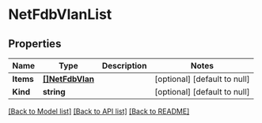 # NetFdbVlanList

## Properties
Name | Type | Description | Notes
------------ | ------------- | ------------- | -------------
**Items** | [**[]NetFdbVlan**](net_fdb_vlan.md) |  | [optional] [default to null]
**Kind** | **string** |  | [optional] [default to null]

[[Back to Model list]](../README.md#documentation-for-models) [[Back to API list]](../README.md#documentation-for-api-endpoints) [[Back to README]](../README.md)


